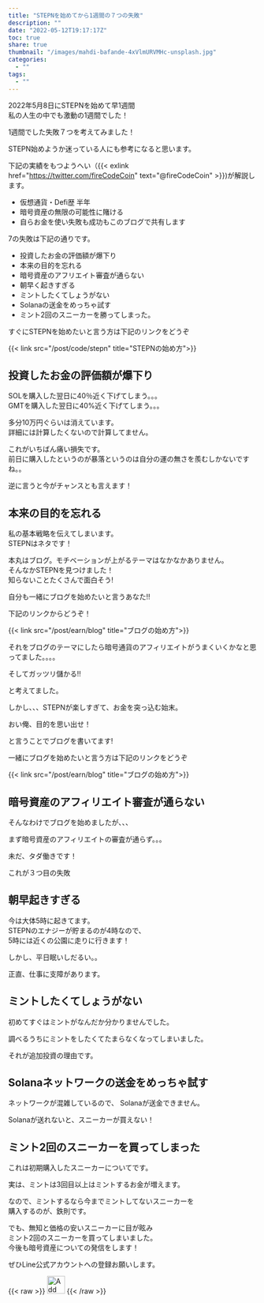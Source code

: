 ```yaml
---
title: "STEPNを始めてから1週間の７つの失敗"
description: ""
date: "2022-05-12T19:17:17Z"
toc: true
share: true
thumbnail: "/images/mahdi-bafande-4xVlmURVMHc-unsplash.jpg"
categories:
  - ""
tags:
  - ""
---
```


2022年5月8日にSTEPNを始めて早1週間  
私の人生の中でも激動の1週間でした！  

1週間でした失敗７つを考えてみました！  
  
STEPN始めようか迷っている人にも参考になると思います。  

<!--more-->

下記の実績をもつようへい（{{< exlink href="https://twitter.com/fireCodeCoin" text="@fireCodeCoin" >}})が解説します。

- 仮想通貨・Defi歴 半年
- 暗号資産の無限の可能性に賭ける
- 自らお金を使い失敗も成功もこのブログで共有します 
  
7の失敗は下記の通りです。
- 投資したお金の評価額が爆下り
- 本来の目的を忘れる
- 暗号資産のアフリエイト審査が通らない
- 朝早く起きすぎる
- ミントしたくてしょうがない
- Solanaの送金をめっちゃ試す
- ミント2回のスニーカーを勝ってしまった。

すぐにSTEPNを始めたいと言う方は下記のリンクをどうぞ

{{< link src="/post/code/stepn" title="STEPNの始め方">}}

## 投資したお金の評価額が爆下り

SOLを購入した翌日に40％近く下げてしまう。。。  
GMTを購入した翌日に40%近く下げてしまう。。。  

多分10万円ぐらいは消えています。  
詳細には計算したくないので計算してません。  

これがいちばん痛い損失です。  
前日に購入したというのが暴落というのは自分の運の無さを羨むしかないですね。。  
  
逆に言うと今がチャンスとも言えます！

## 本来の目的を忘れる

私の基本戦略を伝えてしまいます。  
STEPNはネタです！  

本丸はブログ。モチベーションが上がるテーマはなかなかありません。   
そんなかSTEPNを見つけました！  
知らないことたくさんで面白そう!  

自分も一緒にブログを始めたいと言うあなた!!
  
下記のリンクからどうぞ！

{{< link src="/post/earn/blog" title="ブログの始め方">}}

それをブログのテーマにしたら暗号通貨のアフィリエイトがうまくいくかなと思ってました。。。。  

そしてガッツリ儲かる!!

と考えてました。  

しかし、、、STEPNが楽しすぎて、お金を突っ込む始末。  

おい俺、目的を思い出せ！  

と言うことでブログを書いてます!

一緒にブログを始めたいと言う方は下記のリンクをどうぞ

{{< link src="/post/earn/blog" title="ブログの始め方">}}

## 暗号資産のアフィリエイト審査が通らない

そんなわけでブログを始めましたが、、、  

まず暗号資産のアフィリエイトの審査が通らず。。。 

未だ、タダ働きです！

これが３つ目の失敗

## 朝早起きすぎる

今は大体5時に起きてます。  
STEPNのエナジーが貯まるのが4時なので、  
5時には近くの公園に走りに行きます！  

しかし、平日眠いしだるい。。  

正直、仕事に支障があります。

## ミントしたくてしょうがない

初めてすぐはミントがなんだか分かりませんでした。  

調べるうちにミントをしたくてたまらなくなってしまいました。  

それが追加投資の理由です。  

## Solanaネットワークの送金をめっちゃ試す

ネットワークが混雑しているので、
Solanaが送金できません。

Solanaが送れないと、スニーカーが買えない！

## ミント2回のスニーカーを買ってしまった

これは初期購入したスニーカーについてです。  

実は、ミントは3回目以上はミントするお金が増えます。  

なので、ミントするなら今までミントしてないスニーカーを  
購入するのが、鉄則です。

でも、無知と価格の安いスニーカーに目が眩み    
ミント2回のスニーカーを買ってしまいました。  
今後も暗号資産についての発信をします！

ぜひLine公式アカウントへの登録お願いします。

{{< raw >}}
<a href="https://lin.ee/s3Ji7QW"><img src="https://scdn.line-apps.com/n/line_add_friends/btn/en.png" alt="Add friend" height="36" border="0"></a>
{{< /raw >}}




